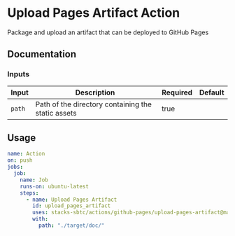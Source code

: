 # Upload Pages Artifact Action

Package and upload an artifact that can be deployed to GitHub Pages

## Documentation

### Inputs

| Input  | Description                                        | Required | Default |
| ------ | -------------------------------------------------- | -------- | ------- |
| `path` | Path of the directory containing the static assets | true     |         |

## Usage

```yaml
name: Action
on: push
jobs:
  job:
    name: Job
    runs-on: ubuntu-latest
    steps:
      - name: Upload Pages Artifact
        id: upload_pages_artifact
        uses: stacks-sbtc/actions/github-pages/upload-pages-artifact@main
        with:
          path: "./target/doc/"
```
